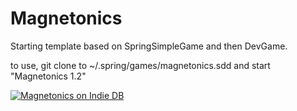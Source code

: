 # Magnetonics
Starting template based on SpringSimpleGame and then DevGame.


to use, git clone to ~/.spring/games/magnetonics.sdd and start "Magnetonics 1.2"

[![ Magnetonics on Indie DB](http://button.indiedb.com/popularity/medium/games/52708.png)](http://www.indiedb.com/games/magnetonics)
